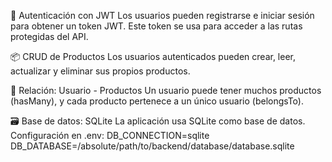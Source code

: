 🔐 Autenticación con JWT
Los usuarios pueden registrarse e iniciar sesión para obtener un token JWT. Este token se usa para acceder a las rutas protegidas del API.

📦 CRUD de Productos
Los usuarios autenticados pueden crear, leer, actualizar y eliminar sus propios productos.

🔗 Relación: Usuario - Productos
Un usuario puede tener muchos productos (hasMany), y cada producto pertenece a un único usuario (belongsTo).

🗃️ Base de datos: SQLite
La aplicación usa SQLite como base de datos. Configuración en .env:
    DB_CONNECTION=sqlite
    DB_DATABASE=/absolute/path/to/backend/database/database.sqlite


